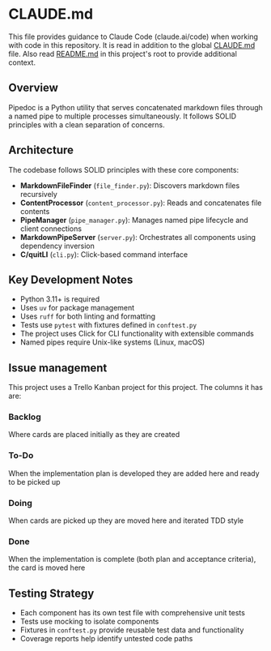 # CLAUDE.md

This file provides guidance to Claude Code (claude.ai/code) when working with code in this repository.
It is read in addition to the global [CLAUDE.md]($HOME/.claude/CLAUDE.md) file.
Also read [README.md](../README.md) in this project's root to provide additional context.

## Overview

Pipedoc is a Python utility that serves concatenated markdown files through a named pipe to multiple processes simultaneously. It follows SOLID principles with a clean separation of concerns.

## Architecture

The codebase follows SOLID principles with these core components:

- **MarkdownFileFinder** (`file_finder.py`): Discovers markdown files recursively
- **ContentProcessor** (`content_processor.py`): Reads and concatenates file contents
- **PipeManager** (`pipe_manager.py`): Manages named pipe lifecycle and client connections
- **MarkdownPipeServer** (`server.py`): Orchestrates all components using dependency inversion
- **C/quitLI** (`cli.py`): Click-based command interface

## Key Development Notes

- Python 3.11+ is required
- Uses `uv` for package management
- Uses `ruff` for both linting and formatting
- Tests use `pytest` with fixtures defined in `conftest.py`
- The project uses Click for CLI functionality with extensible commands
- Named pipes require Unix-like systems (Linux, macOS)

## Issue management

This project uses a Trello Kanban project for this project.
The columns it has are:
### Backlog
Where cards are placed initially as they are created
### To-Do
When the implementation plan is developed they are added here and ready to be picked up
### Doing
When cards are picked up they are moved here and iterated TDD style
### Done
When the implementation is complete (both plan and acceptance criteria), the card is moved here

## Testing Strategy

- Each component has its own test file with comprehensive unit tests
- Tests use mocking to isolate components
- Fixtures in `conftest.py` provide reusable test data and functionality
- Coverage reports help identify untested code paths
